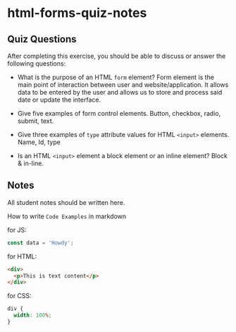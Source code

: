# html-forms-quiz-notes

## Quiz Questions

After completing this exercise, you should be able to discuss or answer the following questions:

- What is the purpose of an HTML `form` element?
  Form element is the main point of interaction between user and website/application. It allows data to be entered by the user and allows us to store and process said date or update the interface.

- Give five examples of form control elements.
  Button, checkbox, radio, submit, text.

- Give three examples of `type` attribute values for HTML `<input>` elements.
  Name, Id, type

- Is an HTML `<input>` element a block element or an inline element?
  Block & in-line.

## Notes

All student notes should be written here.

How to write `Code Examples` in markdown

for JS:

```javascript
const data = 'Howdy';
```

for HTML:

```html
<div>
  <p>This is text content</p>
</div>
```

for CSS:

```css
div {
  width: 100%;
}
```
